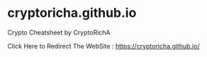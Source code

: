 # cryptoricha.github.io
Crypto Cheatsheet by CryptoRichA

Click Here to Redirect The WebSite :
https://cryptoricha.github.io/
